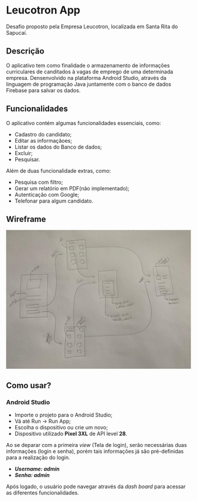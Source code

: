 # Leucotron App
Desafio proposto pela Empresa Leucotron, localizada em Santa Rita do Sapucaí.

## Descrição
O aplicativo tem como finalidade o armazenamento de informações curriculares de canditados à vagas de emprego de uma determinada empresa.
Densenvolvido na plataforma Android Studio, através da linguagem de programação Java juntamente com o banco de dados Firebase para salvar os dados.

## Funcionalidades
O aplicativo contém algumas funcionalidades essenciais, como: 
- Cadastro do candidato;
- Editar as informaçãoes;
- Listar os dados do Banco de dados;
- Excluir;
- Pesquisar.

Além de duas funcionalidade extras, como:
- Pesquisa com filtro;
- Gerar um relatório em PDF(não implementado);
- Autenticação com Google;
- Telefonar para algum candidato.

## Wireframe 
![](https://github.com/jpgSouza/leucotron-app/blob/master/wireframe-app.jpeg)

## Como usar?
### Android Studio
- Importe o projeto para o Android Studio;
- Vá até Run -> Run App;
- Escolha o dispositivo ou crie um novo;
- Dispositivo utilizado **Pixel 3XL** de API level **28**.

Ao se deparar com a primeira *view* (Tela de login), serão necessárias duas informações (login e senha), porém tais informações já são pré-definidas para a realização do login.
- ***Username: admin***
- ***Senha: admin***

Após logado, o usuário pode navegar através da *dash board* para acessar as diferentes funcionalidades.


